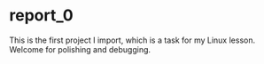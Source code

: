 # report_0
This is the first project I import, which is a task for my Linux lesson. Welcome for polishing and debugging.
